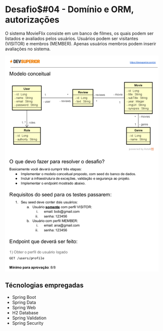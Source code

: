 # Desafio$#04 - Domínio e ORM, autorizações

O sistema MovieFlix consiste em um banco de filmes, os quais podem ser listados e avaliados
pelos usuários. Usuários podem ser visitantes (VISITOR) e membros (MEMBER). Apenas
usuários membros podem inserir avaliações no sistema.

![Desafio](./challenge.png)

## **Técnologias empregadas**

- Spring Boot
- Spring Data
- Spring Web
- H2 Database
- Spring Validation
- Spring Security